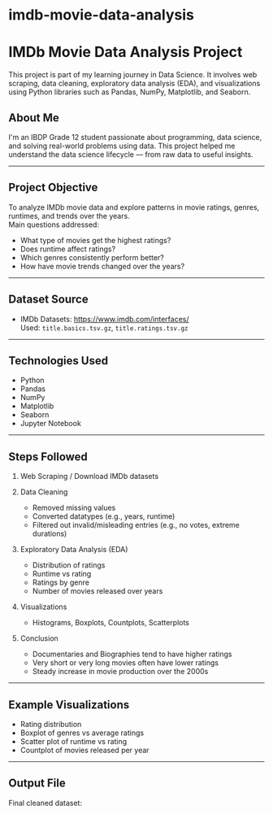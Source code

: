 # imdb-movie-data-analysis
#  IMDb Movie Data Analysis Project

This project is part of my learning journey in Data Science. It involves web scraping, data cleaning, exploratory data analysis (EDA), and visualizations using Python libraries such as Pandas, NumPy, Matplotlib, and Seaborn.

##  About Me

I'm an IBDP Grade 12 student passionate about programming, data science, and solving real-world problems using data. This project helped me understand the data science lifecycle — from raw data to useful insights.

---

##  Project Objective

To analyze IMDb movie data and explore patterns in movie ratings, genres, runtimes, and trends over the years.  
Main questions addressed:
- What type of movies get the highest ratings?
- Does runtime affect ratings?
- Which genres consistently perform better?
- How have movie trends changed over the years?

---

##  Dataset Source

-  IMDb Datasets: https://www.imdb.com/interfaces/  
  Used: `title.basics.tsv.gz`, `title.ratings.tsv.gz`

---

##  Technologies Used

- Python 
- Pandas
- NumPy
- Matplotlib
- Seaborn
- Jupyter Notebook

---

## Steps Followed

1. Web Scraping / Download IMDb datasets  
2. Data Cleaning
   - Removed missing values
   - Converted datatypes (e.g., years, runtime)
   - Filtered out invalid/misleading entries (e.g., no votes, extreme durations)

3. Exploratory Data Analysis (EDA) 
   - Distribution of ratings  
   - Runtime vs rating  
   - Ratings by genre  
   - Number of movies released over years

4. Visualizations  
   - Histograms, Boxplots, Countplots, Scatterplots

5. Conclusion 
   - Documentaries and Biographies tend to have higher ratings  
   - Very short or very long movies often have lower ratings  
   - Steady increase in movie production over the 2000s

---

## Example Visualizations

-  Rating distribution  
-  Boxplot of genres vs average ratings  
- Scatter plot of runtime vs rating  
- Countplot of movies released per year

---

## Output File

Final cleaned dataset:  
